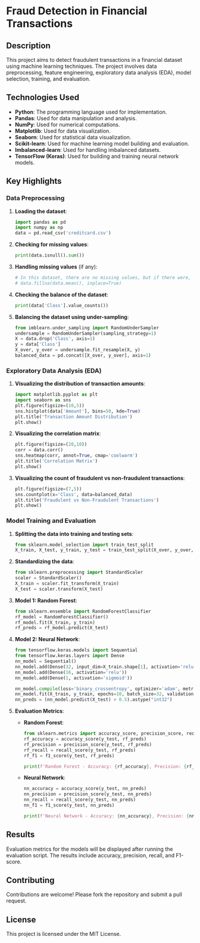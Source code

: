 # Fraud Detection in Financial Transactions

## Description

This project aims to detect fraudulent transactions in a financial dataset using machine learning techniques. The project involves data preprocessing, feature engineering, exploratory data analysis (EDA), model selection, training, and evaluation.

## Technologies Used

- **Python**: The programming language used for implementation.
- **Pandas**: Used for data manipulation and analysis.
- **NumPy**: Used for numerical computations.
- **Matplotlib**: Used for data visualization.
- **Seaborn**: Used for statistical data visualization.
- **Scikit-learn**: Used for machine learning model building and evaluation.
- **Imbalanced-learn**: Used for handling imbalanced datasets.
- **TensorFlow (Keras)**: Used for building and training neural network models.

## Key Highlights

### Data Preprocessing

1. **Loading the dataset**:
    ```python
    import pandas as pd
    import numpy as np
    data = pd.read_csv('creditcard.csv')
    ```

2. **Checking for missing values**:
    ```python
    print(data.isnull().sum())
    ```

3. **Handling missing values** (if any):
    ```python
    # In this dataset, there are no missing values, but if there were, you could use:
    # data.fillna(data.mean(), inplace=True)
    ```

4. **Checking the balance of the dataset**:
    ```python
    print(data['Class'].value_counts())
    ```

5. **Balancing the dataset using under-sampling**:
    ```python
    from imblearn.under_sampling import RandomUnderSampler
    undersample = RandomUnderSampler(sampling_strategy=1)
    X = data.drop('Class', axis=1)
    y = data['Class']
    X_over, y_over = undersample.fit_resample(X, y)
    balanced_data = pd.concat([X_over, y_over], axis=1)
    ```

### Exploratory Data Analysis (EDA)

1. **Visualizing the distribution of transaction amounts**:
    ```python
    import matplotlib.pyplot as plt
    import seaborn as sns
    plt.figure(figsize=(10,5))
    sns.histplot(data['Amount'], bins=50, kde=True)
    plt.title('Transaction Amount Distribution')
    plt.show()
    ```

2. **Visualizing the correlation matrix**:
    ```python
    plt.figure(figsize=(20,10))
    corr = data.corr()
    sns.heatmap(corr, annot=True, cmap='coolwarm')
    plt.title('Correlation Matrix')
    plt.show()
    ```

3. **Visualizing the count of fraudulent vs non-fraudulent transactions**:
    ```python
    plt.figure(figsize=(7,5))
    sns.countplot(x='Class', data=balanced_data)
    plt.title('Fraudulent vs Non-Fraudulent Transactions')
    plt.show()
    ```

### Model Training and Evaluation

1. **Splitting the data into training and testing sets**:
    ```python
    from sklearn.model_selection import train_test_split
    X_train, X_test, y_train, y_test = train_test_split(X_over, y_over, test_size=0.3, random_state=42)
    ```

2. **Standardizing the data**:
    ```python
    from sklearn.preprocessing import StandardScaler
    scaler = StandardScaler()
    X_train = scaler.fit_transform(X_train)
    X_test = scaler.transform(X_test)
    ```

3. **Model 1: Random Forest**:
    ```python
    from sklearn.ensemble import RandomForestClassifier
    rf_model = RandomForestClassifier()
    rf_model.fit(X_train, y_train)
    rf_preds = rf_model.predict(X_test)
    ```

4. **Model 2: Neural Network**:
    ```python
    from tensorflow.keras.models import Sequential
    from tensorflow.keras.layers import Dense
    nn_model = Sequential()
    nn_model.add(Dense(32, input_dim=X_train.shape[1], activation='relu'))
    nn_model.add(Dense(16, activation='relu'))
    nn_model.add(Dense(1, activation='sigmoid'))

    nn_model.compile(loss='binary_crossentropy', optimizer='adam', metrics=['accuracy'])
    nn_model.fit(X_train, y_train, epochs=10, batch_size=32, validation_split=0.2)
    nn_preds = (nn_model.predict(X_test) > 0.5).astype("int32")
    ```

5. **Evaluation Metrics**:
    - **Random Forest**:
        ```python
        from sklearn.metrics import accuracy_score, precision_score, recall_score, f1_score
        rf_accuracy = accuracy_score(y_test, rf_preds)
        rf_precision = precision_score(y_test, rf_preds)
        rf_recall = recall_score(y_test, rf_preds)
        rf_f1 = f1_score(y_test, rf_preds)

        print(f'Random Forest - Accuracy: {rf_accuracy}, Precision: {rf_precision}, Recall: {rf_recall}, F1 Score: {rf_f1}')
        ```

    - **Neural Network**:
        ```python
        nn_accuracy = accuracy_score(y_test, nn_preds)
        nn_precision = precision_score(y_test, nn_preds)
        nn_recall = recall_score(y_test, nn_preds)
        nn_f1 = f1_score(y_test, nn_preds)

        print(f'Neural Network - Accuracy: {nn_accuracy}, Precision: {nn_precision}, Recall: {nn_recall}, F1 Score: {nn_f1}')
        ```

## Results

Evaluation metrics for the models will be displayed after running the evaluation script. The results include accuracy, precision, recall, and F1-score.

## Contributing

Contributions are welcome! Please fork the repository and submit a pull request.

## License

This project is licensed under the MIT License.
